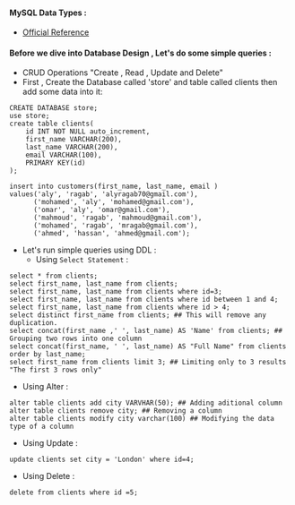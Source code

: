 #### MySQL Data Types :
- [Official Reference](https://dev.mysql.com/doc/refman/8.0/en/data-types.html)

#### Before we dive into Database Design , Let's do some simple queries :
- CRUD Operations "Create , Read , Update and Delete"
- First , Create the Database called 'store' and table called clients then add some data into it:
```
CREATE DATABASE store;
use store;
create table clients(
	id INT NOT NULL auto_increment,
    first_name VARCHAR(200),
    last_name VARCHAR(200),
    email VARCHAR(100),
    PRIMARY KEY(id)
);

insert into customers(first_name, last_name, email ) 
values('aly', 'ragab', 'alyragab70@gmail.com'),
      ('mohamed', 'aly', 'mohamed@gmail.com'),
      ('omar', 'aly', 'omar@gmail.com'),
      ('mahmoud', 'ragab', 'mahmoud@gmail.com'),
      ('mohamed', 'ragab', 'mragab@gmail.com'),
      ('ahmed', 'hassan', 'ahmed@gmail.com');
```
- Let's run simple queries using DDL :
  - Using `Select Statement` :

```
select * from clients;
select first_name, last_name from clients;
select first_name, last_name from clients where id=3;
select first_name, last_name from clients where id between 1 and 4;
select first_name, last_name from clients where id > 4;
select distinct first_name from clients; ## This will remove any duplication.
select concat(first_name ,' ', last_name) AS 'Name' from clients; ## Grouping two rows into one column
select concat(first_name, ' ', last_name) AS "Full Name" from clients order by last_name;
select first_name from clients limit 3; ## Limiting only to 3 results "The first 3 rows only"
```

 - Using Alter :

```
alter table clients add city VARVHAR(50); ## Adding aditional column
alter table clients remove city; ## Removing a column
alter table clients modify city varchar(100) ## Modifying the data type of a column
```

 - Using Update :
```
update clients set city = 'London' where id=4;
```
 - Using Delete :
```
delete from clients where id =5;
```